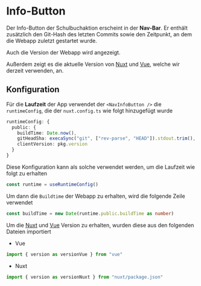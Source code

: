 # Info-Button

Der Info-Button der Schulbuchaktion erscheint in der **Nav-Bar**.
Er enthält zusätzlich den Git-Hash des letzten Commits sowie
den Zeitpunkt, an dem die Webapp zuletzt gestartet wurde.

Auch die Version der Webapp wird angezeigt.

Außerdem zeigt es die aktuelle Version von
[Nuxt](https://nuxt.com/) und [Vue](https://vuejs.org/), welche wir derzeit verwenden, an.

## Konfiguration

Für die **Laufzeit** der App verwendet der `<NavInfoButton />` die
`runtimeConfig`, die der `nuxt.config.ts` wie folgt hinzugefügt wurde

```ts
runtimeConfig: {
  public: {
    buildTime: Date.now(),
    gitHeadSha: execaSync("git", ["rev-parse", "HEAD"]).stdout.trim(),
    clientVersion: pkg.version
  }
}
```

Diese Konfiguration kann als solche verwendet werden, um die Laufzeit wie folgt zu erhalten

```ts
const runtime = useRuntimeConfig()
```

Um dann die `Buildtime` der Webapp zu erhalten, wird die folgende Zeile verwendet

```ts
const buildTime = new Date(runtime.public.buildTime as number)
```

Um die [Nuxt](https://nuxt.com/) und [Vue](https://vuejs.org/) Version zu erhalten,
wurden diese aus den folgenden Dateien importiert

- Vue

```ts
import { version as versionVue } from "vue"
```

- Nuxt

```ts
import { version as versionNuxt } from "nuxt/package.json"
```

